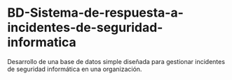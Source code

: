 # BD-Sistema-de-respuesta-a-incidentes-de-seguridad-informatica
Desarrollo de una base de datos simple diseñada para gestionar incidentes de seguridad informática en una organización.
